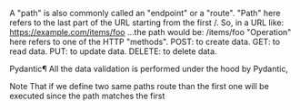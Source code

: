 A "path" is also commonly called an "endpoint" or a "route".
"Path" here refers to the last part of the URL starting from the first /.
So, in a URL like:
https://example.com/items/foo
...the path would be:
/items/foo
"Operation" here refers to one of the HTTP "methods".
POST: to create data.
GET: to read data.
PUT: to update data.
DELETE: to delete data.


Pydantic¶
All the data validation is performed under the hood by Pydantic, 

Note That 
if we define two same paths route than the first one will be executed since the path matches the first